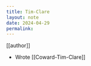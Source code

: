 ```yaml
---
title: Tim-Clare
layout: note
date: 2024-04-29
permalink:
---
```


[[author]]

- Wrote [[Coward-Tim-Clare]]